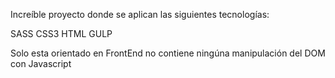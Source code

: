 Increíble proyecto donde se aplican las siguientes tecnologías:

SASS
CSS3
HTML
GULP

Solo esta orientado en FrontEnd no contiene ningúna manipulación del DOM con Javascript

